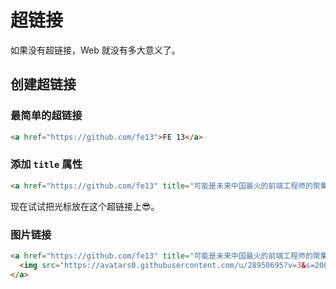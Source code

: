 # 超链接

如果没有超链接，Web 就没有多大意义了。

## 创建超链接
### 最简单的超链接
```html
<a href="https://github.com/fe13">FE 13</a>
```

### 添加 `title` 属性
```html
<a href="https://github.com/fe13" title="可能是未来中国最火的前端工程师的聚集地">FE 13</a>
```
现在试试把光标放在这个超链接上😎。

### 图片链接
```html
<a href="https://github.com/fe13" title="可能是未来中国最火的前端工程师的聚集地">
  <img src="https://avatars0.githubusercontent.com/u/28950695?v=3&s=200" height="100">  
</a>
```
